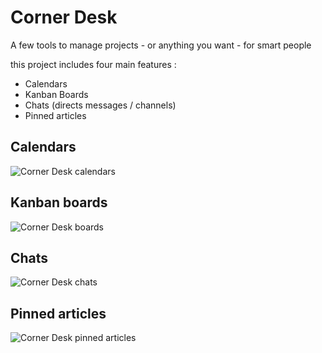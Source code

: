 # Corner Desk

A few tools to manage projects - or anything you want - for smart people

this project includes four main features :
- Calendars
- Kanban Boards
- Chats (directs messages / channels)
- Pinned articles

## Calendars

![Corner Desk calendars](https://imgur.com/hQAfEVg)

## Kanban boards

![Corner Desk boards](https://imgur.com/RckDu6K)

## Chats

![Corner Desk chats](https://imgur.com/v0nWoFI)

## Pinned articles

![Corner Desk pinned articles](https://imgur.com/H4pWBqg)
